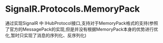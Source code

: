 # SignalR.Protocols.MemoryPack

通过实现SignalR 中 IHubProtocol接口,支持对于MemoryPack格式的支持(参照了官方的MessagePack的实现,但是并没有根据MemoryPack本身的优势进行优化,暂时只实现了消息的序列化、反序列化)
